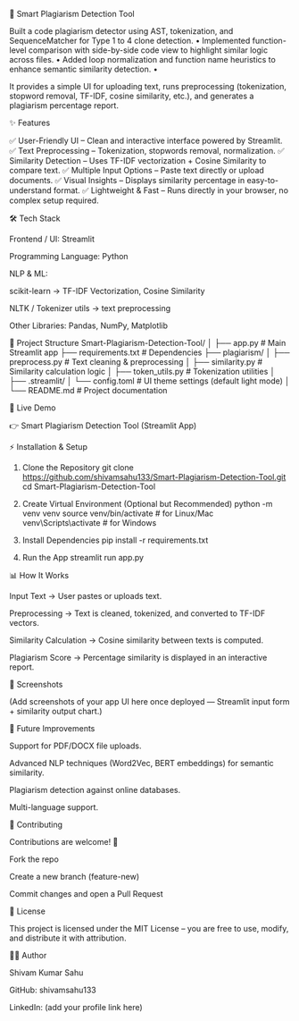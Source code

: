 📖 Smart Plagiarism Detection Tool

Built a code plagiarism detector using AST, tokenization, and SequenceMatcher for Type 1 to 4 clone detection.  • Implemented function-level comparison with side-by-side code view to highlight similar logic across files.  • Added loop normalization and function name heuristics to enhance semantic similarity detection.  •
 
It provides a simple UI for uploading text, runs preprocessing (tokenization, stopword removal, TF-IDF, cosine similarity, etc.), and generates a plagiarism percentage report.

✨ Features

✅ User-Friendly UI – Clean and interactive interface powered by Streamlit.
✅ Text Preprocessing – Tokenization, stopwords removal, normalization.
✅ Similarity Detection – Uses TF-IDF vectorization + Cosine Similarity to compare text.
✅ Multiple Input Options – Paste text directly or upload documents.
✅ Visual Insights – Displays similarity percentage in easy-to-understand format.
✅ Lightweight & Fast – Runs directly in your browser, no complex setup required.

🛠️ Tech Stack

Frontend / UI: Streamlit

Programming Language: Python

NLP & ML:

scikit-learn → TF-IDF Vectorization, Cosine Similarity

NLTK / Tokenizer utils → text preprocessing

Other Libraries: Pandas, NumPy, Matplotlib

📂 Project Structure
Smart-Plagiarism-Detection-Tool/
│
├── app.py                     # Main Streamlit app
├── requirements.txt           # Dependencies
├── plagiarism/
│   ├── preprocess.py          # Text cleaning & preprocessing
│   ├── similarity.py          # Similarity calculation logic
│   ├── token_utils.py         # Tokenization utilities
│
├── .streamlit/
│   └── config.toml            # UI theme settings (default light mode)
│
└── README.md                  # Project documentation

🚀 Live Demo

👉 Smart Plagiarism Detection Tool (Streamlit App)

⚡ Installation & Setup
1. Clone the Repository
git clone https://github.com/shivamsahu133/Smart-Plagiarism-Detection-Tool.git
cd Smart-Plagiarism-Detection-Tool

2. Create Virtual Environment (Optional but Recommended)
python -m venv venv
source venv/bin/activate   # for Linux/Mac
venv\Scripts\activate      # for Windows

3. Install Dependencies
pip install -r requirements.txt

4. Run the App
streamlit run app.py

📊 How It Works

Input Text → User pastes or uploads text.

Preprocessing → Text is cleaned, tokenized, and converted to TF-IDF vectors.

Similarity Calculation → Cosine similarity between texts is computed.

Plagiarism Score → Percentage similarity is displayed in an interactive report.

📸 Screenshots

(Add screenshots of your app UI here once deployed — Streamlit input form + similarity output chart.)

🔮 Future Improvements

Support for PDF/DOCX file uploads.

Advanced NLP techniques (Word2Vec, BERT embeddings) for semantic similarity.

Plagiarism detection against online databases.

Multi-language support.

🤝 Contributing

Contributions are welcome! 🎉

Fork the repo

Create a new branch (feature-new)

Commit changes and open a Pull Request

📜 License

This project is licensed under the MIT License – you are free to use, modify, and distribute it with attribution.

👨‍💻 Author

Shivam Kumar Sahu

GitHub: shivamsahu133

LinkedIn: (add your profile link here)
